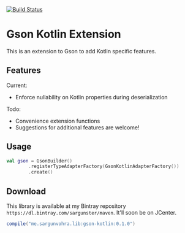 [![Build Status](https://travis-ci.org/sargunster/gson-kotlin.svg?branch=master)](https://travis-ci.org/sargunster/gson-kotlin)

# Gson Kotlin Extension

This is an extension to Gson to add Kotlin specific features.

## Features

Current:
 - Enforce nullability on Kotlin properties during deserialization

Todo:
 - Convenience extension functions
 - Suggestions for additional features are welcome!

## Usage

```kotlin
val gson = GsonBuilder()
        .registerTypeAdapterFactory(GsonKotlinAdapterFactory())
        .create()
```

## Download

This library is available at my Bintray repository `https://dl.bintray.com/sargunster/maven`. It'll soon be on JCenter.

```groovy
compile("me.sargunvohra.lib:gson-kotlin:0.1.0")
```
